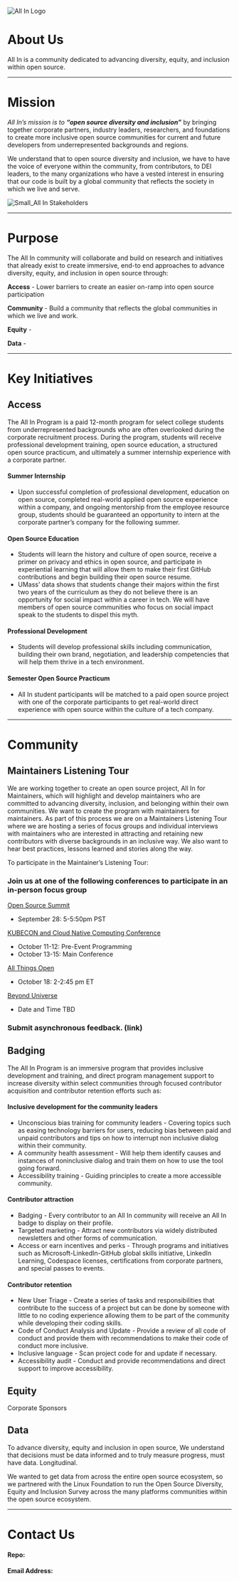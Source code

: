 ![All In Logo](https://user-images.githubusercontent.com/70516588/134222074-ba65245b-1779-4f02-9d13-58c744d00ddf.png)

# About Us

All In is a community dedicated to advancing diversity, equity, and inclusion within open source.  

---

# Mission

_All In’s mission is to  **“open source diversity and inclusion”**_ by bringing together corporate partners, industry leaders, researchers, and foundations to create more inclusive open source communities for current and future developers from underrepresented backgrounds and regions.

We understand that to open source diversity and inclusion, we have to have the voice of everyone within the community, from contributors, to DEI leaders, to the many organizations who have a vested interest in ensuring that our code is built by a global community that reflects the society in which we live and serve.

![Small_All In Stakeholders](https://user-images.githubusercontent.com/70516588/134222646-c480d2dd-a138-4741-867e-25291481f0db.png)

---


# Purpose 

The All In community will collaborate and build on research and initiatives that already exist to create immersive, end-to end approaches to advance diversity, equity, and inclusion in open source through:

**Access** - Lower barriers to create an easier on-ramp into open source participation

**Community** - Build a community that reflects the global communities in which we live and work.

**Equity** - 

**Data** -


---

# Key Initiatives

## Access

The All In Program is a paid 12-month program for select college students from underrepresented backgrounds who are often overlooked during the corporate recruitment process. During the program, students will receive professional development training, open source education, a structured open source practicum, and ultimately a summer internship experience with a corporate partner.  

#### Summer Internship
- Upon successful completion of professional development, education on open source, completed real-world applied open source experience within a company, and ongoing mentorship from the employee resource group, students should be guaranteed an opportunity to intern at the corporate partner’s company for the following summer.

#### Open Source Education
- Students will learn the history and culture of open source, receive a primer on privacy and ethics in open source, and participate in experiential learning that will allow them to make their first GitHub contributions and begin building their open source resume.
- UMass’ data shows that students change their majors within the first two years of the curriculum as they do not believe there is an opportunity for social impact within a career in tech. We will have members of open source communities who focus on social impact speak to the students to dispel this myth. 

#### Professional Development
- Students will develop professional skills including communication, building their own brand, negotiation, and leadership competencies that will help them thrive in a tech environment.

#### Semester Open Source Practicum
- All In student participants will be matched to a paid open source project with one of the corporate participants to get real-world direct experience with open source within the culture of a tech company.  

---

# Community
## Maintainers Listening Tour

We are working together to create an open source project, All In for Maintainers, which will highlight and develop maintainers who are committed to advancing diversity, inclusion, and belonging within their own communities. We want to create the program with maintainers for maintainers.  As part of this process we are on a Maintainers Listening Tour where we are hosting a series of focus groups and individual interviews with maintainers who are interested in attracting and retaining new contributors with diverse backgrounds in an inclusive way.  We also want to hear best practices, lessons learned and stories along the way.

To participate in the Maintainer’s Listening Tour:

### Join us at one of the following conferences to participate in an in-person focus group

[Open Source Summit](https://osselc21.sched.com/event/nCpS)
- September 28: 5-5:50pm PST

[KUBECON and Cloud Native Computing Conference](https://events.linuxfoundation.org/kubecon-cloudnativecon-north-america/)
- October 11-12: Pre-Event Programming
- October 13-15: Main Conference

[All Things Open](https://2021.allthingsopen.org/)
- October 18: 2-2:45 pm ET 

[Beyond Universe](https://githubuniverse.com/) 
- Date and Time TBD

### Submit asynchronous feedback.  (link)

## Badging
The All In Program is an immersive program that provides inclusive development and training, and direct program management support to increase diversity within select communities through focused contributor acquisition and contributor retention efforts such as:

#### Inclusive development for the community leaders 
- Unconscious bias training for community leaders - Covering topics such as easing technology barriers for users, reducing bias between paid and unpaid contributors and tips on how to interrupt non inclusive dialog within their community.
- A community health assessment - Will help them identify causes and instances of noninclusive dialog and train them on how to use the tool going forward.
- Accessibility training - Guiding principles to create a more accessible community.  

#### Contributor attraction 
- Badging - Every contributor to an All In community will receive an All In badge to display on their profile. 
- Targeted marketing - Attract new contributors via widely distributed newsletters and other forms of communication. 
- Access or earn incentives and perks - Through programs and initiatives such as Microsoft-LinkedIn-GitHub global skills initiative, LinkedIn Learning, Codespace licenses, certifications from corporate partners, and special passes to events.

#### Contributor retention 
- New User Triage - Create a series of tasks and responsibilities that contribute to the success of a project but can be done by someone with little to no coding experience allowing them to be part of the community while developing their coding skills. 
- Code of Conduct Analysis and Update  - Provide a review of all code of conduct and provide them with recommendations to make their code of conduct more inclusive. 
- Inclusive language - Scan project code for and update if necessary. 
- Accessibility audit - Conduct and provide recommendations and direct support to improve accessibility.

## Equity

Corporate Sponsors

## Data
To advance diversity, equity and inclusion in open source, We understand that decisions must be data informed and to truly measure progress, must have data.  Longitudinal.

We wanted to get data from across the entire open source ecosystem, so we partnered with the Linux Foundation to run the Open Source Diversity, Equity and Inclusion Survey across the many platforms communities within the open source ecosystem.     

---

# Contact Us

#### Repo:
#### Email Address:



